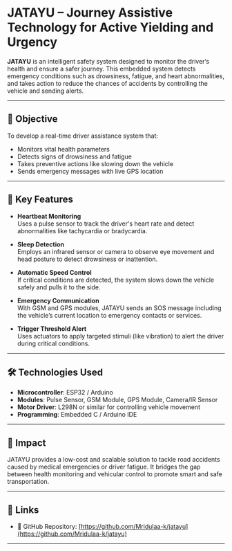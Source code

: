 # JATAYU – Journey Assistive Technology for Active Yielding and Urgency

**JATAYU** is an intelligent safety system designed to monitor the driver’s health and ensure a safer journey. This embedded system detects emergency conditions such as drowsiness, fatigue, and heart abnormalities, and takes action to reduce the chances of accidents by controlling the vehicle and sending alerts.

---

## 🚗 Objective

To develop a real-time driver assistance system that:
- Monitors vital health parameters
- Detects signs of drowsiness and fatigue
- Takes preventive actions like slowing down the vehicle
- Sends emergency messages with live GPS location

---

## 🔑 Key Features

- **Heartbeat Monitoring**  
  Uses a pulse sensor to track the driver's heart rate and detect abnormalities like tachycardia or bradycardia.

- **Sleep Detection**  
  Employs an infrared sensor or camera to observe eye movement and head posture to detect drowsiness or inattention.

- **Automatic Speed Control**  
  If critical conditions are detected, the system slows down the vehicle safely and pulls it to the side.

- **Emergency Communication**  
  With GSM and GPS modules, JATAYU sends an SOS message including the vehicle’s current location to emergency contacts or services.

- **Trigger Threshold Alert**  
  Uses actuators to apply targeted stimuli (like vibration) to alert the driver during critical conditions.

---

## 🛠 Technologies Used

- **Microcontroller**: ESP32 / Arduino
- **Modules**: Pulse Sensor, GSM Module, GPS Module, Camera/IR Sensor
- **Motor Driver**: L298N or similar for controlling vehicle movement
- **Programming**: Embedded C / Arduino IDE

---

## 🌟 Impact

JATAYU provides a low-cost and scalable solution to tackle road accidents caused by medical emergencies or driver fatigue. It bridges the gap between health monitoring and vehicular control to promote smart and safe transportation.

---

## 📎 Links

- 🔗 GitHub Repository: [https://github.com/Mridulaa-k/jatayu](https://github.com/Mridulaa-k/jatayu)

---


